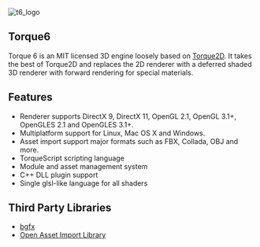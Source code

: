 ![t6_logo](http://i.imgur.com/xHh9MAY.png)

Torque6
-------

Torque 6 is an MIT licensed 3D engine loosely based on [Torque2D](https://github.com/GarageGames/Torque2D). It takes the best of Torque2D and replaces the 2D renderer with a deferred shaded 3D renderer with forward rendering for special materials.

Features
--------

 - Renderer supports DirectX 9, DirectX 11, OpenGL 2.1, OpenGL 3.1+, OpenGLES 2.1 and OpenGLES 3.1+.
 - Multiplatform support for Linux, Mac OS X and Windows.
 - Asset import support major formats such as FBX, Collada, OBJ and more.
 - TorqueScript scripting language
 - Module and asset management system
 - C++ DLL plugin support
 - Single glsl-like language for all shaders

Third Party Libraries
---------------------

 - [bgfx](https://github.com/bkaradzic/bgfx)
 - [Open Asset Import Library](https://github.com/assimp/assimp)
